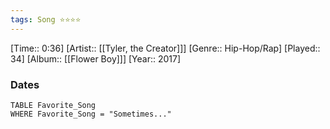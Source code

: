 ```yaml
---
tags: Song ⭐⭐⭐⭐ 
---
```

[Time:: 0:36]
[Artist:: [[Tyler, the Creator]]]
[Genre:: Hip-Hop/Rap]
[Played:: 34]
[Album:: [[Flower Boy]]]
[Year:: 2017]
### Dates
````dataview
TABLE Favorite_Song
WHERE Favorite_Song = "Sometimes..."
````